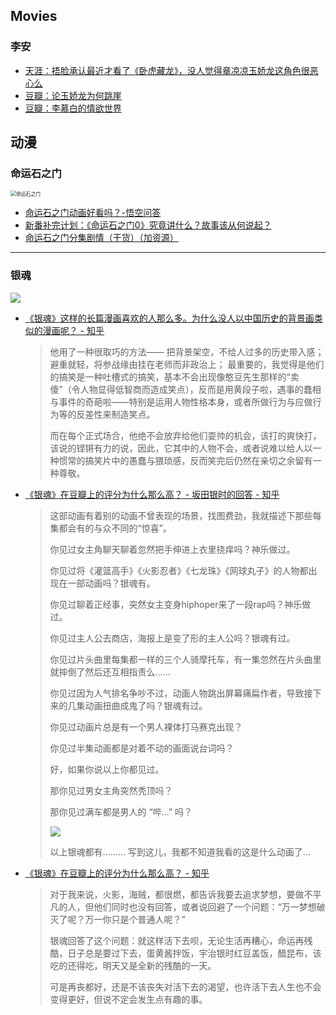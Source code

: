 ## Movies

### 李安

- [天涯：捂脸承认最近才看了《卧虎藏龙》，没人觉得章凉凉玉娇龙这角色很恶心么](http://bbs.tianya.cn/post-funinfo-4515074-1.shtml)
- [豆瓣：论玉娇龙为何跳崖](https://movie.douban.com/review/7156557/) <!--长评，极佳-->
- [豆瓣：李慕白的情欲世界](https://movie.douban.com/review/1322255/)

## 动漫

### 命运石之门

<img src="http://www.drama-asia.se/wp-content/uploads/2018/04/steinsgateelite_20180323_notizia1.jpg" title="命运石之门" style="zoom:56%" >

- [命运石之门动画好看吗？-悟空问答](https://www.wukong.com/question/6508550453305803011/)
- [新番补完计划：《命运石之门0》究竟讲什么？故事该从何说起？](https://www.weibo.com/ttarticle/p/show?id=2309404230985171507909&mod=zwenzhang%3Fcomment=1)
- [命运石之门分集剧情（干货）（加资源）](https://www.bilibili.com/read/cv525772/)

---

### 银魂

<img src="https://pic3.zhimg.com/80/bbada63128fa02727c6f861fd01f5382_hd.jpg" >

- [《银魂》这样的长篇漫画喜欢的人那么多。为什么没人以中国历史的背景画类似的漫画呢？ - 知乎](https://www.zhihu.com/question/33959663)

  > 他用了一种很取巧的方法——
  > 把背景架空，不给人过多的历史带入感；
  > 避重就轻，将参战缘由挂在老师而非政治上；
  > 最重要的，我觉得是他们的搞笑是一种吐槽式的搞笑，基本不会出现像憨豆先生那样的“卖傻”（令人物显得低智商而造成笑点），反而是用黄段子啦，遇事的蠢相与事件的奇葩啦——特别是运用人物性格本身，或者所做行为与应做行为等的反差性来制造笑点。
  >
  > 而在每个正式场合，他绝不会放弃给他们耍帅的机会，该打的爽快打，该说的铿锵有力的说，因此，它其中的人物不会，或者说难以给人以一种惯常的搞笑片中的愚蠢与猥琐感，反而笑完后仍然在亲切之余留有一种尊敬。

- [《银魂》在豆瓣上的评分为什么那么高？ - 坂田银时的回答 - 知乎](https://www.zhihu.com/question/28336127/answer/40649578 )

  > 这部动画有着别的动画不曾表现的场景，找图费劲，我就描述下那些每集都会有的与众不同的“惊喜”。
  >
  > 你见过女主角聊天聊着忽然把手伸进上衣里挠痒吗？神乐做过。
  >
  > 你见过将《灌篮高手》《火影忍者》《七龙珠》《网球丸子》的人物都出现在一部动画吗？银魂有。
  >
  > 你见过聊着正经事，突然女主变身hiphoper来了一段rap吗？神乐做过。
  >
  > 你见过主人公去商店，海报上是变了形的主人公吗？银魂有过。
  >
  > 你见过片头曲里每集都一样的三个人骑摩托车，有一集忽然在片头曲里就摔倒了然后还互相指责么……
  >
  > 你见过因为人气排名争吵不过，动画人物跳出屏幕痛扁作者，导致接下来的几集动画扭曲成鬼了吗？银魂有过。
  >
  > 你见过动画片总是有一个男人裸体打马赛克出现？
  >
  > 你见过半集动画都是对着不动的画面说台词吗？
  >
  > 好，如果你说以上你都见过。
  >
  > 那你见过男女主角突然秃顶吗？
  >
  > 那你见过满车都是男人的 “哔…” 吗？
  >
  > ![](https://pic2.zhimg.com/80/67a9e146631c86df942a904e8af8b9ed_hd.jpg)
  >
  > 以上银魂都有………
  > 写到这儿，我都不知道我看的这是什么动画了…

- [《银魂》在豆瓣上的评分为什么那么高？ - 知乎](https://www.zhihu.com/question/28336127/answer/263969737)

  > 对于我来说，火影，海贼，都很燃，都告诉我要去追求梦想，要做不平凡的人，但他们同时也没有回答，或者说回避了一个问题：“万一梦想破灭了呢？万一你只是个普通人呢？”
  >
  > 银魂回答了这个问题：就这样活下去呗，无论生活再糟心，命运再残酷，日子总是要过下去，蛋黄酱拌饭，宇治银时红豆盖饭，醋昆布，该吃的还得吃，明天又是全新的残酷的一天。
  >
  > 可是再丧都好，还是不该丧失对活下去的渴望，也许活下去人生也不会变得更好，但说不定会发生点有趣的事。